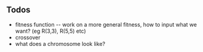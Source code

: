 Todos
--------

- fitness function
  -- work on a more general fitness, how to input what we want? (eg R(3,3), R(5,5) etc)
- crossover
- what does a chromosome look like?
